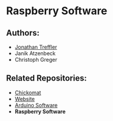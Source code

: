 # Raspberry Software

## Authors:
- [Jonathan Treffler](https://github.com/TessyPowder)
- Janik Atzenbeck
- Christoph Greger

## Related Repositories:
- [Chickomat](https://github.com/chickomat/Chickomat)
- [Website](https://github.com/chickomat/chickomat.github.io)
- [Arduino Software](https://github.com/chickomat/arduino-control-software)
- __Raspberry Software__
